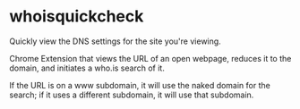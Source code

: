 # whoisquickcheck
Quickly view the DNS settings for the site you're viewing.

Chrome Extension that views the URL of an open webpage, reduces it to the domain, and initiates a who.is search of it.

If the URL is on a www subdomain, it will use the naked domain for the search; if it uses a different subdomain, it will use that subdomain.
